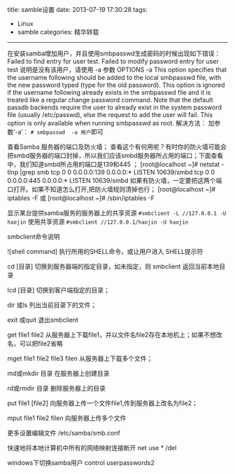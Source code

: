 title: samble设置
date: 2013-07-19 17:30:28
tags: 
- Linux
- samble
categories: 精华转载
---

在安装samba增加用户，并且使用smbpasswd生成密码的时候出现如下错误： 
Failed to find entry for user test.
Failed to modify password entry for user test
说明是没有该用户，请使用 -a 参数
OPTIONS
       -a
           This option specifies that the username following should be added to the local smbpasswd file, with the new
           password typed (type <Enter> for the old password). This option is ignored if the username following
           already exists in the smbpasswd file and it is treated like a regular change password command. Note that
           the default passdb backends require the user to already exist in the system password file (usually
           /etc/passwd), else the request to add the user will fail.
           This option is only available when running smbpasswd as root.
解决方法：
加参数‘-a’：
`# smbpasswd  -a 用户`即可
<!--more-->
查看Samba 服务器的端口及防火墙；
查看这个有何用呢？有时你的防火墙可能会把smbd服务器的端口封掉，所以我们应该smbd服务器所占用的端口；下面查看中，我们知道smbd所占用的端口是139和445 ；
[root@localhost ~]# netstat -tlnp |grep smb
tcp        0      0 0.0.0.0:139                 0.0.0.0:*                   LISTEN      10639/smbd
tcp        0      0 0.0.0.0:445                 0.0.0.0:*                   LISTEN      10639/smbd
如果有防火墙，一定要把这两个端口打开。如果不知道怎么打开,把防火墙规则清掉也行；
[root@localhost ~]# iptables -F
或
[root@localhost ~]# /sbin/iptables -F



显示某台提供samba服务的服务器上的共享资源
`#smbclient -L //127.0.0.1 -U haojin`
使用共享资源
`#smbclient //127.0.0.1/haojin -U haojin`


smbclient命令说明

![shell command]  执行所用的SHELL命令，或让用户进入 SHELL提示符

cd [目录]	切换到服务器端的指定目录，如未指定，则 smbclient 返回当前本地目录

lcd [目录]	切换到客户端指定的目录；

dir 或ls  	列出当前目录下的文件；

exit 或quit 	退出smbclient	

get file1  file2  	从服务器上下载file1，并以文件名file2存在本地机上；如果不想改名，可以把file2省略

mget file1 file2 file3  filen 	 从服务器上下载多个文件；

md或mkdir 目录	在服务器上创建目录

rd或rmdir 目录		删除服务器上的目录

put file1 [file2]	向服务器上传一个文件file1,传到服务器上改名为file2；

mput file1 file2 filen     向服务器上传多个文件



更多设置编辑文件 /etc/samba/smb.conf



快速地将本地计算机中所有的网络映射连接断开
net use * /del

windows下切换samba用户
control userpasswords2




